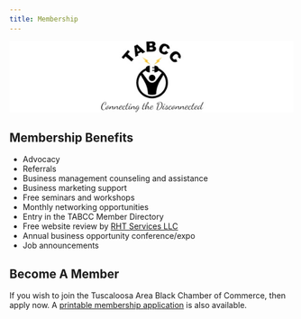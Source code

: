 ```yaml
---
title: Membership
---
```


<div class="text-center pb-3">
<img src="/images/headerlogo.jpg" alt="TABCC logo and motto - TABCC, Connecting the Disconnected" >
</div>

## Membership Benefits

* Advocacy
* Referrals
* Business management counseling and assistance
* Business marketing support
* Free seminars and workshops
* Monthly networking opportunities
* Entry in the TABCC Member Directory
* Free website review by [RHT Services LLC](https://rhtservices.net)
* Annual business opportunity conference/expo
* Job announcements

## Become A Member

If you wish to join the Tuscaloosa Area Black Chamber of Commerce, then apply now. A
[printable membership application](/files/TABCC_Interest_Membership_20171128.pdf)
is also available.

